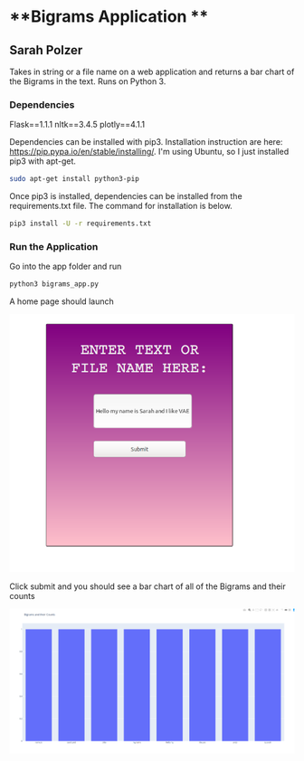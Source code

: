 # **Bigrams Application **

## Sarah Polzer

Takes in string or a file name on a web application and returns a bar chart of the Bigrams in the text. Runs on Python 3.

### Dependencies

Flask==1.1.1
nltk==3.4.5
plotly==4.1.1

Dependencies can be installed with pip3. Installation instruction are here: https://pip.pypa.io/en/stable/installing/. I'm using Ubuntu, so I just installed pip3 with apt-get.

```bash
sudo apt-get install python3-pip
```

Once pip3 is installed, dependencies can be installed from the requirements.txt file. The command for installation is below.

```bash
pip3 install -U -r requirements.txt
```

### **Run the Application**

Go into the app folder and run 

```bash
python3 bigrams_app.py
```

A home page should launch

![](images/home_page.png)

Click submit and you should see a bar chart of all of the Bigrams and their counts

![](images/bar_chart.png)